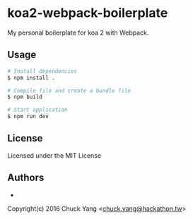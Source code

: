 # koa2-webpack-boilerplate
My personal boilerplate for koa 2 with Webpack.

## Usage
```bash
# Install dependencies
$ npm install .

# Compile file and create a bundle file
$ npm build

# Start application
$ npm run dev
```
## License
Licensed under the MIT License

## Authors
-
Copyright(c) 2016 Chuck Yang <<chuck.yang@hackathon.tw>>
